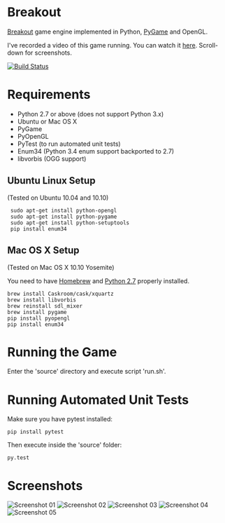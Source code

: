 # Breakout

[Breakout](http://en.wikipedia.org/wiki/Breakout_%28video_game%29) game engine implemented in Python, [PyGame](http://pygame.org/) and OpenGL.

I've recorded a video of this game running. You can watch it [here](https://vimeo.com/118087355). Scroll-down for screenshots.

[![Build Status](https://travis-ci.org/felipead/breakout-pygame.svg?branch=master)](https://travis-ci.org/felipead/breakout-pygame)

# Requirements

- Python 2.7 or above (does not support Python 3.x)
- Ubuntu or Mac OS X
- PyGame
- PyOpenGL
- PyTest (to run automated unit tests)
- Enum34 (Python 3.4 enum support backported to 2.7)
- libvorbis (OGG support)

## Ubuntu Linux Setup

(Tested on Ubuntu 10.04 and 10.10)

     sudo apt-get install python-opengl
     sudo apt-get install python-pygame
     sudo apt-get install python-setuptools
     pip install enum34
     
## Mac OS X Setup

(Tested on Mac OS X 10.10 Yosemite)

You need to have [Homebrew](http://brew.sh) and [Python 2.7](http://docs.python-guide.org/en/latest/starting/install/osx/) properly installed.

    brew install Caskroom/cask/xquartz
    brew install libvorbis
    brew reinstall sdl_mixer
    brew install pygame
    pip install pyopengl
    pip install enum34
     
# Running the Game

Enter the 'source' directory and execute script 'run.sh'.

# Running Automated Unit Tests

Make sure you have pytest installed:

    pip install pytest

Then execute inside the 'source' folder:

    py.test

# Screenshots

![Screenshot 01](screenshots/01.png)
![Screenshot 02](screenshots/02.png)
![Screenshot 03](screenshots/03.png)
![Screenshot 04](screenshots/04.png)
![Screenshot 05](screenshots/05.png)
